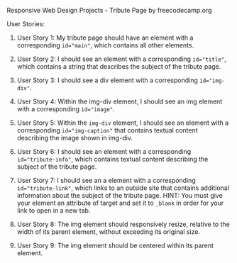 Responsive Web Design Projects - Tribute Page by freecodecamp.org

User Stories:

1. User Story 1: My tribute page should have an element with a corresponding ```id="main"```, which contains all other elements.

2. User Story 2: I should see an element with a corresponding ```id="title"```, which contains a string that describes the subject of the tribute page.

3. User Story 3: I should see a div element with a corresponding ```id="img-div"```.

4. User Story 4: Within the img-div element, I should see an img element with a corresponding ```id="image"```.

5. User Story 5: Within the ```img-div``` element, I should see an element with a corresponding ```id="img-caption"``` that contains textual content describing the image shown in img-div.

6. User Story 6: I should see an element with a corresponding ```id="tribute-info"```, which contains textual content describing the subject of the tribute page.

7. User Story 7: I should see an a element with a corresponding ```id="tribute-link"```, which links to an outside site that contains additional information about the subject of the tribute page. HINT: You must give your element an attribute of target and set it to ```_blank``` in order for your link to open in a new tab.

8. User Story 8: The img element should responsively resize, relative to the width of its parent element, without exceeding its original size.

9. User Story 9: The img element should be centered within its parent element.